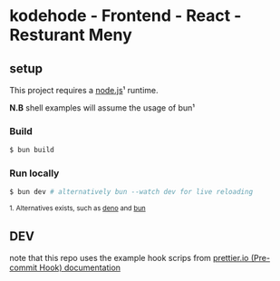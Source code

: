 # kodehode - Frontend - React - Resturant Meny

## setup

This project requires a [node.js](https://nodejs.org/en)¹ runtime.

**N.B** shell examples will assume the usage of bun¹

### Build

```sh
$ bun build
```

### Run locally

```sh
$ bun dev # alternatively bun --watch dev for live reloading
```

<sup>1. Alternatives exists, such as [deno](https://deno.com/) and [bun](https://bun.sh/)</sup>

## DEV

note that this repo uses the example hook scrips from [prettier.io (Pre-commit Hook) documentation](https://prettier.io/docs/precommit/#option-4-shell-script)
